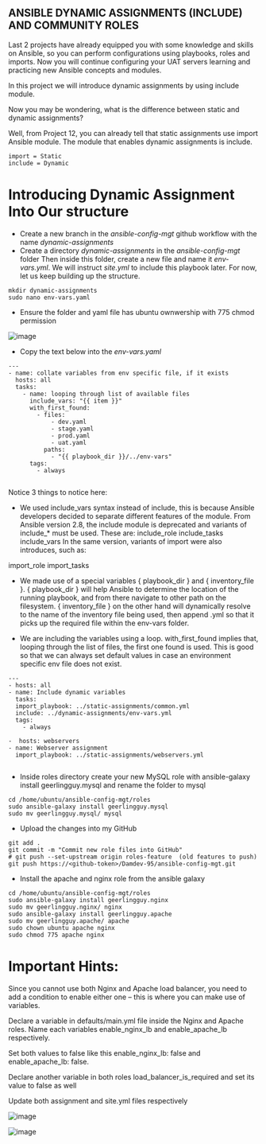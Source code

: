 ##  ANSIBLE DYNAMIC ASSIGNMENTS (INCLUDE) AND COMMUNITY ROLES

Last 2 projects have already equipped you with some knowledge and skills on Ansible, so you can perform configurations using playbooks, roles and imports. Now you will continue configuring your UAT servers learning and practicing new Ansible concepts and modules.

In this project we will introduce dynamic assignments by using include module.

Now you may be wondering, what is the difference between static and dynamic assignments?

Well, from Project 12, you can already tell that static assignments use import Ansible module. The module that enables dynamic assignments is include.

```
import = Static
include = Dynamic
```
# Introducing Dynamic Assignment Into Our structure

* Create a new branch in the *ansible-config-mgt* github workflow with the name *dynamic-assignments*
* Create a directory *dynamic-assignments* in the *ansible-config-mgt* folder Then inside this folder, create a new file and name it *env-vars.yml*. We will instruct *site.yml* to include this playbook later. For now, let us keep building up the structure.

```
mkdir dynamic-assignments
sudo nano env-vars.yaml
```
* Ensure the folder and yaml file  has ubuntu ownwership with 775 chmod permission

![image](https://user-images.githubusercontent.com/71001536/168434093-c26eac0c-d89b-48c6-8510-69dbe7c2d86a.png)

* Copy the text below into the *env-vars.yaml*


```
---
- name: collate variables from env specific file, if it exists
  hosts: all
  tasks:
    - name: looping through list of available files
      include_vars: "{{ item }}"
      with_first_found:
        - files:
            - dev.yaml
            - stage.yaml
            - prod.yaml
            - uat.yaml
          paths:
            - "{{ playbook_dir }}/../env-vars"
      tags:
        - always


```

Notice 3 things to notice here:

* We used include_vars syntax instead of include, this is because Ansible developers decided to separate different features of the module. From Ansible version 2.8, the include module is deprecated and variants of include_* must be used. These are:
include_role
include_tasks
include_vars
In the same version, variants of import were also introduces, such as:

import_role
import_tasks

* We made use of a special variables { playbook_dir } and { inventory_file }. { playbook_dir } will help Ansible to determine the location of the running playbook, and from there navigate to other path on the filesystem. { inventory_file } on the other hand will dynamically resolve to the name of the inventory file being used, then append .yml so that it picks up the required file within the env-vars folder.

* We are including the variables using a loop. with_first_found implies that, looping through the list of files, the first one found is used. This is good so that we can always set default values in case an environment specific env file does not exist.

```
---
- hosts: all
- name: Include dynamic variables 
  tasks:
  import_playbook: ../static-assignments/common.yml 
  include: ../dynamic-assignments/env-vars.yml
  tags:
    - always

-  hosts: webservers
- name: Webserver assignment
  import_playbook: ../static-assignments/webservers.yml
  
  ```
  * Inside roles directory create your new MySQL role with ansible-galaxy install geerlingguy.mysql and rename the folder to mysql
 
 ```
 cd /home/ubuntu/ansible-config-mgt/roles
 sudo ansible-galaxy install geerlingguy.mysql
 sudo mv geerlingguy.mysql/ mysql
 ```

* Upload the changes into my GitHub

```
git add .
git commit -m "Commit new role files into GitHub"
# git push --set-upstream origin roles-feature  (old features to push)
git push https://<github-token>/Damdev-95/ansible-config-mgt.git
```
* Install the apache and nginx role from the ansible galaxy 

```
cd /home/ubuntu/ansible-config-mgt/roles
sudo ansible-galaxy install geerlingguy.nginx
sudo mv geerlingguy.nginx/ nginx
sudo ansible-galaxy install geerlingguy.apache
sudo mv geerlingguy.apache/ apache
sudo chown ubuntu apache nginx
sudo chmod 775 apache nginx
```

# Important Hints:

Since you cannot use both Nginx and Apache load balancer, you need to add a condition to enable either one – this is where you can make use of variables.

Declare a variable in defaults/main.yml file inside the Nginx and Apache roles. Name each variables enable_nginx_lb and enable_apache_lb respectively.

Set both values to false like this enable_nginx_lb: false and enable_apache_lb: false.

Declare another variable in both roles load_balancer_is_required and set its value to false as well

Update both assignment and site.yml files respectively


![image](https://user-images.githubusercontent.com/71001536/168632740-b14aa1f4-cdb2-416c-8353-0305e908c011.png)

![image](https://user-images.githubusercontent.com/71001536/168632902-469445ed-5b89-44de-b6bb-caf27ed0bb35.png)

